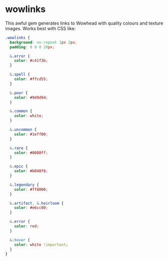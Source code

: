 wowlinks
========

This awful gem generates links to Wowhead with quality colours and texture images. Works best with CSS like:

```css
.wowlinks {
  background: no-repeat 1px 2px;
  padding: 0 0 0 20px;

  &.error {
    color: #c41f3b;
  }

  &.spell {
    color: #ffcd55;
  }

  &.poor {
    color: #9d9d9d;
  }

  &.common {
    color: white;
  }

  &.uncommon {
    color: #1eff00;
  }

  &.rare {
    color: #0080ff;
  }

  &.epic {
    color: #b048f8;
  }

  &.legendary {
    color: #ff8000;
  }

  &.artifact, &.heirloom {
    color: #e6cc80;
  }

  &.error {
    color: red;
  }

  &:hover {
    color: white !important;
  }
}
```
